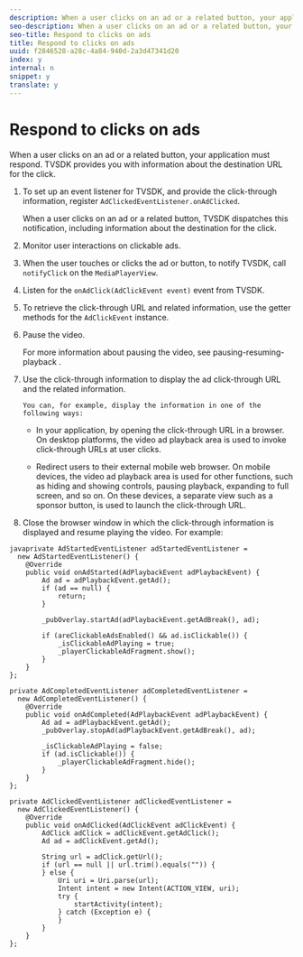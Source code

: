 ```yaml
---
description: When a user clicks on an ad or a related button, your application must respond. TVSDK provides you with information about the destination URL for the click.
seo-description: When a user clicks on an ad or a related button, your application must respond. TVSDK provides you with information about the destination URL for the click.
seo-title: Respond to clicks on ads
title: Respond to clicks on ads
uuid: f2846528-a28c-4a84-940d-2a3d47341d20
index: y
internal: n
snippet: y
translate: y
---
```


# Respond to clicks on ads

When a user clicks on an ad or a related button, your application must respond. TVSDK provides you with information about the destination URL for the click.


1. To set up an event listener for TVSDK, and provide the click-through information, register `AdClickedEventListener.onAdClicked`.

   When a user clicks on an ad or a related button, TVSDK dispatches this notification, including information about the destination for the click.
1. Monitor user interactions on clickable ads.
1. When the user touches or clicks the ad or button, to notify TVSDK, call `notifyClick` on the `MediaPlayerView`.
1. Listen for the `onAdClick(AdClickEvent event)` event from TVSDK.
1. To retrieve the click-through URL and related information, use the getter methods for the `AdClickEvent` instance.
1. Pause the video.

   For more information about pausing the video, see pausing-resuming-playback .
1. Use the click-through information to display the ad click-through URL and the related information.

       You can, for example, display the information in one of the following ways:    
    * In your application, by opening the click-through URL in a browser. On desktop platforms, the video ad playback area is used to invoke click-through URLs at user clicks. 
    
    * Redirect users to their external mobile web browser. On mobile devices, the video ad playback area is used for other functions, such as hiding and showing controls, pausing playback, expanding to full screen, and so on. On these devices, a separate view such as a sponsor button, is used to launch the click-through URL. 
    
    
    
    
1. Close the browser window in which the click-through information is displayed and resume playing the video.
For example: 
```
javaprivate AdStartedEventListener adStartedEventListener =  
  new AdStartedEventListener() { 
    @Override 
    public void onAdStarted(AdPlaybackEvent adPlaybackEvent) { 
        Ad ad = adPlaybackEvent.getAd(); 
        if (ad == null) { 
            return; 
        } 
 
        _pubOverlay.startAd(adPlaybackEvent.getAdBreak(), ad); 
 
        if (areClickableAdsEnabled() && ad.isClickable()) { 
            _isClickableAdPlaying = true; 
            _playerClickableAdFragment.show(); 
        } 
    } 
}; 
 
private AdCompletedEventListener adCompletedEventListener =  
  new AdCompletedEventListener() { 
    @Override 
    public void onAdCompleted(AdPlaybackEvent adPlaybackEvent) { 
        Ad ad = adPlaybackEvent.getAd(); 
        _pubOverlay.stopAd(adPlaybackEvent.getAdBreak(), ad); 
 
        _isClickableAdPlaying = false; 
        if (ad.isClickable()) { 
            _playerClickableAdFragment.hide(); 
        } 
    } 
}; 
 
private AdClickedEventListener adClickedEventListener =  
  new AdClickedEventListener() { 
    @Override 
    public void onAdClicked(AdClickEvent adClickEvent) { 
        AdClick adClick = adClickEvent.getAdClick(); 
        Ad ad = adClickEvent.getAd(); 
 
        String url = adClick.getUrl(); 
        if (url == null || url.trim().equals("")) { 
        } else { 
            Uri uri = Uri.parse(url); 
            Intent intent = new Intent(ACTION_VIEW, uri); 
            try { 
                startActivity(intent); 
            } catch (Exception e) { 
            } 
        } 
    } 
}; 

```

